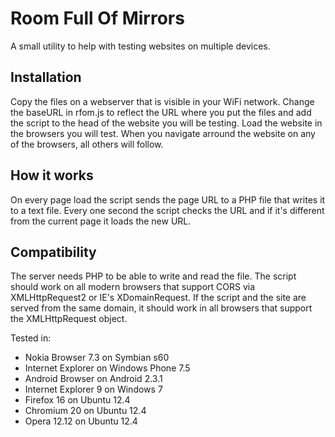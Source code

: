 Room Full Of Mirrors
====================

A small utility to help with testing websites on multiple devices.

Installation
------------

Copy the files on a webserver that is visible in your WiFi network.
Change the baseURL in rfom.js to reflect the URL where you put the files and add the script to the head of the website you will be testing.
Load the website in the browsers you will test.
When you navigate arround the website on any of the browsers, all others will follow.

How it works
------------

On every page load the script sends the page URL to a PHP file that writes it to a text file.
Every one second the script checks the URL and if it's different from the current page it loads the new URL.

Compatibility
-------------

The server needs PHP to be able to write and read the file.
The script should work on all modern browsers that support CORS via XMLHttpRequest2 or IE's XDomainRequest.
If the script and the site are served from the same domain, it should work in all browsers that support the XMLHttpRequest object.

Tested in:
* Nokia Browser 7.3 on Symbian s60
* Internet Explorer on Windows Phone 7.5
* Android Browser on Android 2.3.1
* Internet Explorer 9 on Windows 7
* Firefox 16 on Ubuntu 12.4
* Chromium 20 on Ubuntu 12.4
* Opera 12.12 on Ubuntu 12.4
